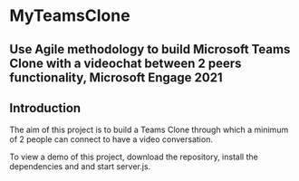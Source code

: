 MyTeamsClone
=============
## Use Agile methodology to build Microsoft Teams Clone with a videochat between 2 peers functionality, Microsoft Engage 2021 ##

Introduction
------------

The aim of this project is to build a Teams Clone through which a minimum of 2 people can connect to have a video conversation.

To view a demo of this project, download the repository, install the dependencies and and start server.js. 
